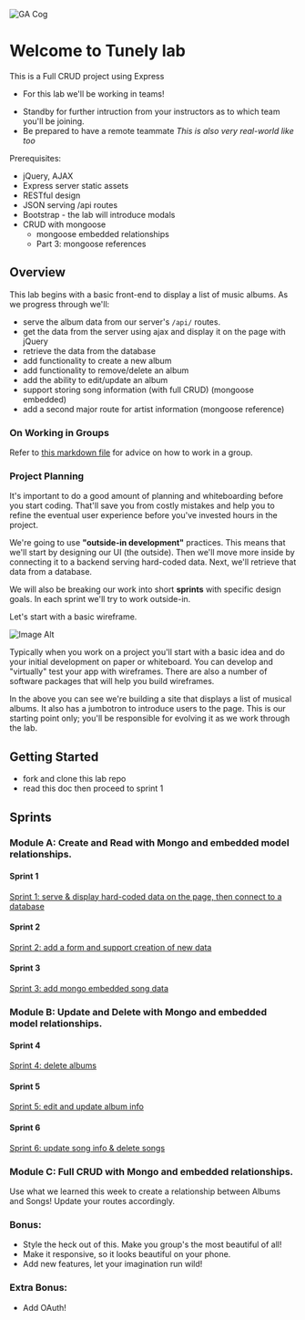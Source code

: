 ![GA Cog](https://camo.githubusercontent.com/6ce15b81c1f06d716d753a61f5db22375fa684da/68747470733a2f2f67612d646173682e73332e616d617a6f6e6177732e636f6d2f70726f64756374696f6e2f6173736574732f6c6f676f2d39663838616536633963333837313639306533333238306663663535376633332e706e67)
# Welcome to Tunely lab

This is a Full CRUD project using Express
- For this lab we'll be working in teams!
 * Standby for further intruction from your instructors as to which team you'll be joining.
 * Be prepared to have a remote teammate _This is also very real-world like too_

Prerequisites:
* jQuery, AJAX
* Express server static assets
* RESTful design
* JSON serving /api routes
* Bootstrap - the lab will introduce modals
* CRUD with mongoose
  * mongoose embedded relationships
  * Part 3: mongoose references

## Overview

This lab begins with a basic front-end to display a list of music albums.  As we progress through we'll:
* serve the album data from our server's `/api/` routes.
* get the data from the server using ajax and display it on the page with jQuery
* retrieve the data from the database
* add functionality to create a new album
* add functionality to remove/delete an album
* add the ability to edit/update an album
* support storing song information (with full CRUD) (mongoose embedded)
* add a second major route for artist information  (mongoose reference)

### On Working in Groups

Refer to [this markdown file](https://git.generalassemb.ly/WDIplus-ATX/Tunely-Lab/blob/master/working-in-a-group.md) for advice on how to work in a group.

### Project Planning

It's important to do a good amount of planning and whiteboarding before you start coding.  That'll save you from costly mistakes and help you to refine the eventual user experience before you've invested hours in the project.

We're going to use **"outside-in development"** practices.  This means that we'll start by designing our UI (the outside).
Then we'll move more inside by connecting it to a backend serving hard-coded data.  Next, we'll retrieve that data from a database.

We will also be breaking our work into short **sprints** with specific design goals.  In each sprint we'll try to work outside-in.  

Let's start with a basic wireframe.  

![Image Alt](docs/assets/images/tunely_wireframe-1.png)

Typically when you work on a project you'll start with a basic idea and do your initial development on paper or whiteboard.  You can develop and "virtually" test your app with wireframes.  There are also a number of software packages that will help you build wireframes.

In the above you can see we're building a site that displays a list of musical albums.  It also has a jumbotron to introduce users to the page.  This is our starting point only; you'll be responsible for evolving it as we work through the lab.


## Getting Started
* fork and clone this lab repo
* read this doc then proceed to sprint 1


## Sprints

### Module A: Create and Read with Mongo and embedded model relationships.

#### Sprint 1

[Sprint 1: serve & display hard-coded data on the page, then connect to a database](/docs/sprint1.md)

#### Sprint 2

[Sprint 2: add a form and support creation of new data](/docs/sprint2.md)

#### Sprint 3

[Sprint 3: add mongo embedded song data](/docs/sprint3.md)


### Module B: Update and Delete with Mongo and embedded model relationships.

#### Sprint 4

[Sprint 4: delete albums](/docs/sprint4.md)

#### Sprint 5

[Sprint 5: edit and update album info](/docs/sprint5.md)

#### Sprint 6

[Sprint 6: update song info & delete songs](/docs/sprint6.md)


### Module C: Full CRUD with Mongo and embedded relationships.

Use what we learned this week to create a relationship between Albums and Songs! Update your routes accordingly.

### Bonus:

- Style the heck out of this. Make you group's the most beautiful of all!
- Make it responsive, so it looks beautiful on your phone.
- Add new features, let your imagination run wild!

### Extra Bonus:
- Add OAuth!

